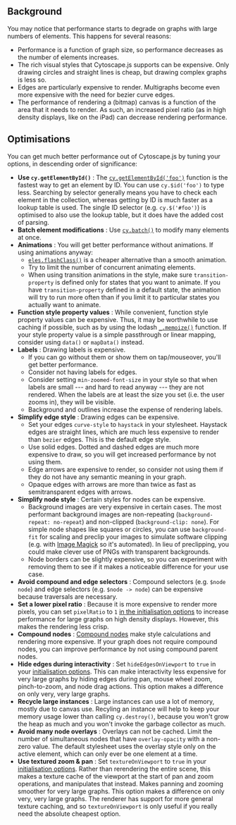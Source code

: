 ## Background

You may notice that performance starts to degrade on graphs with large numbers of elements.  This happens for several reasons:

* Performance is a function of graph size, so performance decreases as the number of elements increases.
* The rich visual styles that Cytoscape.js supports can be expensive.  Only drawing circles and straight lines is cheap, but drawing complex graphs is less so.
* Edges are particularly expensive to render.  Multigraphs become even more expensive with the need for bezier curve edges.
* The performance of rendering a (bitmap) canvas is a function of the area that it needs to render.  As such, an increased pixel ratio (as in high density displays, like on the iPad) can decrease rendering performance.


## Optimisations

You can get much better performance out of Cytoscape.js by tuning your options, in descending order of significance:

* **Use `cy.getElementById()`** : The [`cy.getElementById('foo')`](#cy.getElementById) function is the fastest way to get an element by ID.  You can use `cy.$id('foo')` to type less.  Searching by selector generally means you have to check each element in the collection, whereas getting by ID is much faster as a lookup table is used.  The single ID selector (e.g. `cy.$('#foo')`) is optimised to also use the lookup table, but it does have the added cost of parsing.
* **Batch element modifications** : Use [`cy.batch()`](#core/graph-manipulation/cy.batch) to modify many elements at once.
* **Animations** : You will get better performance without animations.  If using animations anyway:
    * [`eles.flashClass()`](#collection/style/eles.flashClass) is a cheaper alternative than a smooth animation.
    * Try to limit the number of concurrent animating elements.
    * When using transition animations in the style, make sure `transition-property` is defined only for states that you want to animate.  If you have `transition-property` defined in a default state, the animation will try to run more often than if you limit it to particular states you actually want to animate.
* **Function style property values** : While convenient, function style property values can be expensive.  Thus, it may be worthwhile to use caching if possible, such as by using the lodash [`_.memoize()`](https://lodash.com/docs#memoize) function.  If your style property value is a simple passthrough or linear mapping, consider using `data()` or `mapData()` instead.
* **Labels** : Drawing labels is expensive.
    * If you can go without them or show them on tap/mouseover, you'll get better performance.
    * Consider not having labels for edges.
    * Consider setting `min-zoomed-font-size` in your style so that when labels are small --- and hard to read anyway --- they are not rendered.  When the labels are at least the size you set (i.e. the user zooms in), they will be visible.
    * Background and outlines increase the expense of rendering labels.
* **Simplify edge style** : Drawing edges can be expensive.
    * Set your edges `curve-style` to `haystack` in your stylesheet.  Haystack edges are straight lines, which are much less expensive to render than `bezier` edges.  This is the default edge style.
    * Use solid edges.  Dotted and dashed edges are much more expensive to draw, so you will get increased performance by not using them.
    * Edge arrows are expensive to render, so consider not using them if they do not have any semantic meaning in your graph.
    * Opaque edges with arrows are more than twice as fast as semitransparent edges with arrows.
* **Simplify node style** : Certain styles for nodes can be expensive.
    * Background images are very expensive in certain cases.  The most performant background images are non-repeating (`background-repeat: no-repeat`) and non-clipped (`background-clip: none`).  For simple node shapes like squares or circles, you can use `background-fit` for scaling and preclip your images to simulate software clipping (e.g. with [Image Magick](https://imagemagick.org) so it's automated).  In lieu of preclipping, you could make clever use of PNGs with transparent backgrounds.
    * Node borders can be slightly expensive, so you can experiment with removing them to see if it makes a noticeable difference for your use case.
* **Avoid compound and edge selectors** : Compound selectors (e.g. `$node node`) and edge selectors (e.g. `$node -> node`) can be expensive because traversals are necessary.
* **Set a lower pixel ratio** : Because it is more expensive to render more pixels, you can set `pixelRatio` to `1` [in the initialisation options](#init-opts/pixelRatio) to increase performance for large graphs on high density displays.  However, this makes the rendering less crisp.
* **Compound nodes** : [Compound nodes](#notation/compound-nodes) make style calculations and rendering more expensive.  If your graph does not require compound nodes, you can improve performance by not using compound parent nodes.
* **Hide edges during interactivity** : Set `hideEdgesOnViewport` to `true` in your [initialisation options](#core/initialisation).  This can make interactivity  less expensive for very large graphs by hiding edges during pan, mouse wheel zoom, pinch-to-zoom, and node drag actions.  This option makes a difference on only very, very large graphs.
* **Recycle large instances** : Large instances can use a lot of memory, mostly due to canvas use.  Recyling an instance will help to keep your memory usage lower than calling `cy.destroy()`, because you won't grow the heap as much and you won't invoke the garbage collector as much.
* **Avoid many node overlays** : Overlays can not be cached.  Limit the number of simultaneous nodes that have `overlay-opacity` with a non-zero value.  The default stylesheet uses the overlay style only on the active element, which can only ever be one element at a time.
* **Use textured zoom & pan** : Set `textureOnViewport` to `true` in your [initialisation options](#core/initialisation).  Rather than rerendering the entire scene, this makes a texture cache of the viewport at the start of pan and zoom operations, and manipulates that instead.  Makes panning and zooming smoother for very large graphs.  This option makes a difference on only very, very large graphs.  The renderer has support for more general texture caching, and so `textureOnViewport` is only useful if you really need the absolute cheapest option.
